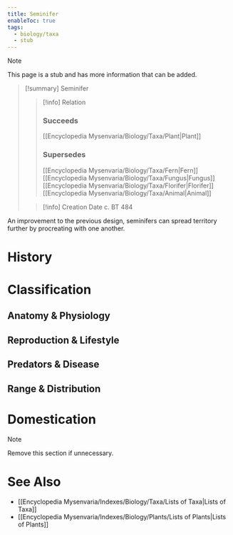 ```yaml
---
title: Seminifer
enableToc: true
tags:
  - biology/taxa
  - stub
---
```


> [!note]
> This page is a stub and has more information that can be added.

> [!summary] Seminifer
> > [!info] Relation
> > ### Succeeds
> > [[Encyclopedia Mysenvaria/Biology/Taxa/Plant|Plant]]
> > ### Supersedes
> > [[Encyclopedia Mysenvaria/Biology/Taxa/Fern|Fern]]
> > [[Encyclopedia Mysenvaria/Biology/Taxa/Fungus|Fungus]]
> > [[Encyclopedia Mysenvaria/Biology/Taxa/Florifer|Florifer]]
> > [[Encyclopedia Mysenvaria/Biology/Taxa/Animal|Animal]]
>
> > [!info] Creation Date
> > c. BT 484

An improvement to the previous design, seminifers can spread territory further by procreating with one another.
# History

# Classification
## Anatomy & Physiology

## Reproduction & Lifestyle

## Predators & Disease

## Range & Distribution

# Domestication

> [!note]
> Remove this section if unnecessary.
# See Also
- [[Encyclopedia Mysenvaria/Indexes/Biology/Taxa/Lists of Taxa|Lists of Taxa]]
- [[Encyclopedia Mysenvaria/Indexes/Biology/Plants/Lists of Plants|Lists of Plants]]